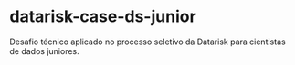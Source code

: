 # datarisk-case-ds-junior
Desafio técnico aplicado no processo seletivo da Datarisk para cientistas de dados juniores.
